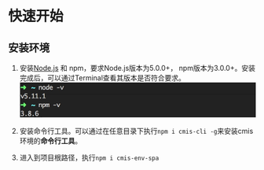 # 快速开始

## 安装环境
1. 安装[Node.js](https://nodejs.org/) 和 npm，要求Node.js版本为5.0.0+， npm版本为3.0.0+。安装完成后，可以通过Terminal查看其版本是否符合要求。
  ![Node.js环境](6885F224-FC6C-4EEA-A7F8-A10D9BA3FA5B.png)

2. 安装命令行工具。可以通过在任意目录下执行```npm i cmis-cli -g```来安装cmis环境的**命令行工具**。

3. 进入到项目根路径，执行```npm i cmis-env-spa```